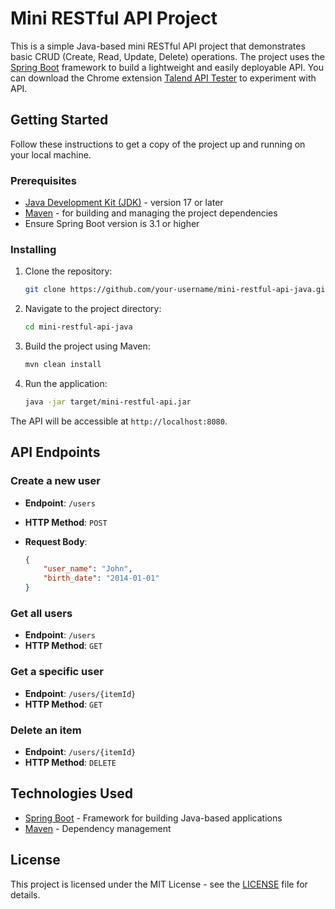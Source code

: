 # Mini RESTful API Project

This is a simple Java-based mini RESTful API project that demonstrates basic CRUD (Create, Read, Update, Delete) operations. The project uses the [Spring Boot](https://spring.io/projects/spring-boot) framework to build a lightweight and easily deployable API.
You can download the Chrome extension [Talend API Tester](https://chromewebstore.google.com/detail/talend-api-tester-free-ed/aejoelaoggembcahagimdiliamlcdmfm?pli=1) to experiment with API.

## Getting Started

Follow these instructions to get a copy of the project up and running on your local machine.

### Prerequisites

- [Java Development Kit (JDK)](https://www.oracle.com/java/technologies/javase-downloads.html) - version 17 or later
- [Maven](https://maven.apache.org/download.cgi) - for building and managing the project dependencies
- Ensure Spring Boot version is 3.1 or higher

### Installing

1. Clone the repository:

    ```bash
    git clone https://github.com/your-username/mini-restful-api-java.git
    ```

2. Navigate to the project directory:

    ```bash
    cd mini-restful-api-java
    ```

3. Build the project using Maven:

    ```bash
    mvn clean install
    ```

4. Run the application:

    ```bash
    java -jar target/mini-restful-api.jar
    ```

The API will be accessible at `http://localhost:8080`.

## API Endpoints

### Create a new user

- **Endpoint**: `/users`
- **HTTP Method**: `POST`
- **Request Body**:

    ```json
    {
        "user_name": "John",
        "birth_date": "2014-01-01"
    }
    ```

### Get all users

- **Endpoint**: `/users`
- **HTTP Method**: `GET`

### Get a specific user

- **Endpoint**: `/users/{itemId}`
- **HTTP Method**: `GET`

### Delete an item

- **Endpoint**: `/users/{itemId}`
- **HTTP Method**: `DELETE`

## Technologies Used

- [Spring Boot](https://spring.io/projects/spring-boot) - Framework for building Java-based applications
- [Maven](https://maven.apache.org/) - Dependency management

## License

This project is licensed under the MIT License - see the [LICENSE](LICENSE) file for details.
